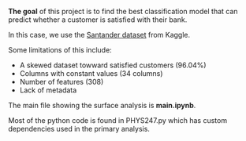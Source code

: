 **The goal** of this project is to find the best classification model that can predict whether a customer is satisfied with their bank. 

In this case, we use the [Santander dataset](https://www.kaggle.com/competitions/santander-customer-satisfaction) from Kaggle.

Some limitations of this include:
- A skewed dataset towward satisfied customers (96.04%)
- Columns with constant values (34 columns)
- Number of features (308)
- Lack of metadata

The main file showing the surface analysis is **main.ipynb**.

Most of the python code is found in PHYS247.py which has custom dependencies used in the primary analysis.

